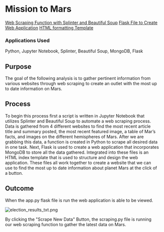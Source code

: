 # Mission to Mars

[Web Scraping Function with Splinter and Beautiful Soup](https://github.com/c-geisel/Mission-to-Mars/blob/main/scraping.py)
[Flask File to Create Web Application](https://github.com/c-geisel/Mission-to-Mars/blob/main/app.py)
[HTML formatting Template](https://github.com/c-geisel/Mission-to-Mars/blob/main/templates/index.html)

### Applications Used
Python, Jupyter Notebook, Splinter, Beautiful Soup, MongoDB, Flask

## Purpose
The goal of the following analysis is to gather pertinent information from various websites through web scraping to create an outlet with the most up to date information on Mars. 

## Process
To begin this process first a script is written in Jupyter Notebook that utilizes Splinter and Beautiful Soup to automate a web scraping process. Data is gathered from 4 different websites to find the most recent article title and summary posted, the most recent featured image, a table of Mar’s facts, and images on the different hemispheres of Mars. After we are grabbing this data, a function is created in Python to scrape all desired data in one task. Next, Flask is used to create a web application that incorporates MongoDB to store all the data gathered. Integrated into these files is an HTML index template that is used to structure and design the web application. These files all work together to create a website that we can use to find the most up to date information about planet Mars at the click of a button.

## Outcome 
When the app.py flask file is run the web application is able to be viewed. 

![election_results_txt.png](analysis/election_results_txt.png)

By clicking the "Scrape New Data" Button, the scraping.py file is running our web scraping function to gather the latest data on Mars.

